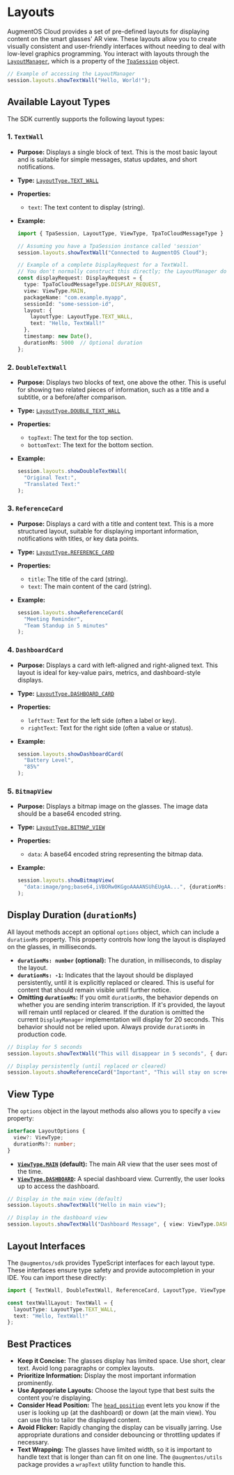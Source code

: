 # Layouts

AugmentOS Cloud provides a set of pre-defined layouts for displaying content on the smart glasses' AR view. These layouts allow you to create visually consistent and user-friendly interfaces without needing to deal with low-level graphics programming. You interact with layouts through the [`LayoutManager`](/reference/managers/layout-manager), which is a property of the [`TpaSession`](/reference/tpa-session) object.

```typescript
// Example of accessing the LayoutManager
session.layouts.showTextWall("Hello, World!");
```

## Available Layout Types

The SDK currently supports the following layout types:

### 1. `TextWall`

*   **Purpose:** Displays a single block of text.  This is the most basic layout and is suitable for simple messages, status updates, and short notifications.
*   **Type:** [`LayoutType.TEXT_WALL`](/reference/enums#layouttype)
*   **Properties:**
    *   `text`: The text content to display (string).

*   **Example:**

    ```typescript
    import { TpaSession, LayoutType, ViewType, TpaToCloudMessageType } from '@augmentos/sdk';

    // Assuming you have a TpaSession instance called 'session'
    session.layouts.showTextWall("Connected to AugmentOS Cloud");

    // Example of a complete DisplayRequest for a TextWall.
    // You don't normally construct this directly; the LayoutManager does it.
    const displayRequest: DisplayRequest = {
      type: TpaToCloudMessageType.DISPLAY_REQUEST,
      view: ViewType.MAIN,
      packageName: "com.example.myapp",
      sessionId: "some-session-id",
      layout: {
        layoutType: LayoutType.TEXT_WALL,
        text: "Hello, TextWall!"
      },
      timestamp: new Date(),
      durationMs: 5000  // Optional duration
    };
    ```

### 2. `DoubleTextWall`

*   **Purpose:** Displays two blocks of text, one above the other. This is useful for showing two related pieces of information, such as a title and a subtitle, or a before/after comparison.
*   **Type:** [`LayoutType.DOUBLE_TEXT_WALL`](/reference/enums#layouttype)
*   **Properties:**
    *   `topText`: The text for the top section.
    *   `bottomText`: The text for the bottom section.

*   **Example:**

    ```typescript
    session.layouts.showDoubleTextWall(
      "Original Text:",
      "Translated Text:"
    );
    ```

### 3. `ReferenceCard`

*   **Purpose:**  Displays a card with a title and content text.  This is a more structured layout, suitable for displaying important information, notifications with titles, or key data points.
*   **Type:** [`LayoutType.REFERENCE_CARD`](/reference/enums#layouttype)
*   **Properties:**
    *   `title`:  The title of the card (string).
    *   `text`:  The main content of the card (string).

*   **Example:**

    ```typescript
    session.layouts.showReferenceCard(
      "Meeting Reminder",
      "Team Standup in 5 minutes"
    );
    ```

### 4. `DashboardCard`

*   **Purpose:**  Displays a card with left-aligned and right-aligned text.  This layout is ideal for key-value pairs, metrics, and dashboard-style displays.
*   **Type:** [`LayoutType.DASHBOARD_CARD`](/reference/enums#layouttype)
*   **Properties:**
    *   `leftText`: Text for the left side (often a label or key).
    *   `rightText`: Text for the right side (often a value or status).

*   **Example:**

    ```typescript
    session.layouts.showDashboardCard(
      "Battery Level",
      "85%"
    );
    ```

### 5. `BitmapView`

* **Purpose:** Displays a bitmap image on the glasses. The image data should be a base64 encoded string.
* **Type:** [`LayoutType.BITMAP_VIEW`](/reference/enums#layouttype)
* **Properties:**
  * `data`: A base64 encoded string representing the bitmap data.

* **Example:**
  ```typescript
  session.layouts.showBitmapView(
    "data:image/png;base64,iVBORw0KGgoAAAANSUhEUgAA...", {durationMs: 5000}
  );
  ```

## Display Duration (`durationMs`)

All layout methods accept an optional `options` object, which can include a `durationMs` property. This property controls how long the layout is displayed on the glasses, in milliseconds.

*   **`durationMs: number` (optional):**  The duration, in milliseconds, to display the layout.
*   **`durationMs: -1`:** Indicates that the layout should be displayed persistently, until it is explicitly replaced or cleared.  This is useful for content that should remain visible until further notice.
*   **Omitting `durationMs`:**  If you omit `durationMs`, the behavior depends on whether you are sending interim transcription.
    If it's provided, the layout will remain until replaced or cleared.  If the duration is omitted the current `DisplayManager` implementation will display for 20 seconds.  This behavior should not be relied upon.  Always provide `durationMs` in production code.

```typescript
// Display for 5 seconds
session.layouts.showTextWall("This will disappear in 5 seconds", { durationMs: 5000 });

// Display persistently (until replaced or cleared)
session.layouts.showReferenceCard("Important", "This will stay on screen", {durationMs: -1});
```

## View Type

The `options` object in the layout methods also allows you to specify a `view` property:

```typescript
interface LayoutOptions {
  view?: ViewType;
  durationMs?: number;
}
```

*   **[`ViewType.MAIN`](/reference/enums#viewtype) (default):** The main AR view that the user sees most of the time.
*   **[`ViewType.DASHBOARD`](/reference/enums#viewtype):**  A special dashboard view.  Currently, the user looks up to access the dashboard.

```typescript
// Display in the main view (default)
session.layouts.showTextWall("Hello in main view");

// Display in the dashboard view
session.layouts.showTextWall("Dashboard Message", { view: ViewType.DASHBOARD });
```

## Layout Interfaces

The `@augmentos/sdk` provides TypeScript interfaces for each layout type.  These interfaces ensure type safety and provide autocompletion in your IDE.  You can import these directly:

```typescript
import { TextWall, DoubleTextWall, ReferenceCard, LayoutType, ViewType } from '@augmentos/sdk';

const textWallLayout: TextWall = {
  layoutType: LayoutType.TEXT_WALL,
  text: "Hello, TextWall!"
};
```

## Best Practices

*   **Keep it Concise:** The glasses display has limited space. Use short, clear text.  Avoid long paragraphs or complex layouts.
*   **Prioritize Information:**  Display the most important information prominently.
*   **Use Appropriate Layouts:**  Choose the layout type that best suits the content you're displaying.
*   **Consider Head Position:** The [`head_position`](/reference/interfaces/event-types#headposition) event lets you know if the user is looking up (at the dashboard) or down (at the main view).  You can use this to tailor the displayed content.
*   **Avoid Flicker:** Rapidly changing the display can be visually jarring.  Use appropriate durations and consider debouncing or throttling updates if necessary.
* **Text Wrapping:** The glasses have limited width, so it is important to handle text that is longer than can fit on one line. The `@augmentos/utils` package provides a `wrapText` utility function to handle this.
